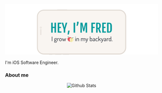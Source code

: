 ![Hey, I'm Musa — I grow apples in my backyard](https://raw.githubusercontent.com/ephread/ephread/main/media/hey-fred.svg)

I'm iOS Software Engineer.


### About me



<p align="center">
    <img src="https://github-readme-stats.vercel.app/api?username=musamuss&show_icons=true&title_color=009A9C&icon_color=C4C5C7&count_private=true&hide_title=true" alt="Github Stats"/>
</p>

